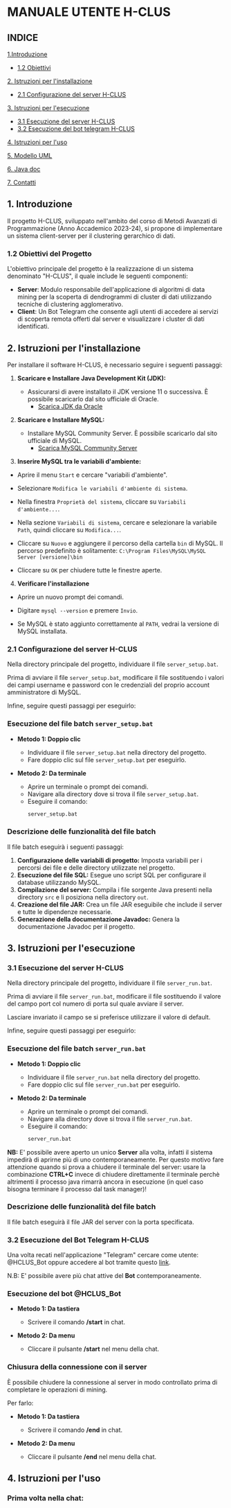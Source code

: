 # MANUALE UTENTE H-CLUS

## INDICE


[1.Introduzione](#1-introduzione)
- [1.2 Obiettivi](#12-obiettivi-del-progetto)

[2. Istruzioni per l'installazione](#2-istruzioni-per-linstallazione)
- [2.1 Configurazione del server H-CLUS](#21-configurazione-del-server-h-clus)

[3. Istruzioni per l'esecuzione](#3-istruzioni-per-lesecuzione)
- [3.1 Esecuzione del server H-CLUS](#31-esecuzione-del-server-h-clus)
- [3.2 Esecuzione del bot telegram H-CLUS](#32-esecuzione-del-bot-telegram-h-clus)

[4. Istruzioni per l'uso](#4-istruzioni-per-luso)

[5. Modello UML](#5-modello-uml)

[6. Java doc](#6-javadoc)

[7. Contatti](#7-contatti)


## **1. Introduzione**

Il progetto H-CLUS, sviluppato nell'ambito del corso di Metodi Avanzati di Programmazione (Anno Accademico 2023-24), si propone di implementare un sistema client-server per il clustering gerarchico di dati.

### 1.2 Obiettivi del Progetto

L'obiettivo principale del progetto è la realizzazione di un sistema denominato "H-CLUS", il quale include le seguenti componenti:
- **Server**: Modulo responsabile dell'applicazione di algoritmi di data mining per la scoperta di dendrogrammi di cluster di dati utilizzando tecniche di clustering agglomerativo.
- **Client**: Un Bot Telegram che consente agli utenti di accedere ai servizi di scoperta remota offerti dal server e visualizzare i cluster di dati identificati.

## **2. Istruzioni per l'installazione**

Per installare il software H-CLUS, è necessario seguire i seguenti passaggi:

1. **Scaricare e Installare Java Development Kit (JDK):**
   - Assicurarsi di avere installato il JDK versione 11 o successiva. È possibile scaricarlo dal sito ufficiale di Oracle.
     - [Scarica JDK da Oracle](https://www.oracle.com/java/technologies/javase-jdk11-downloads.html)

2. **Scaricare e Installare MySQL:**
   - Installare MySQL Community Server. È possibile scaricarlo dal sito ufficiale di MySQL.
     - [Scarica MySQL Community Server](https://dev.mysql.com/downloads/mysql/)

3. **Inserire MySQL tra le variabili d'ambiente:**
  - Aprire il menu `Start` e cercare "variabili d'ambiente".

  - Selezionare `Modifica le variabili d'ambiente di sistema`.

  - Nella finestra `Proprietà del sistema`, cliccare su `Variabili d'ambiente...`.

  - Nella sezione `Variabili di sistema`, cercare e selezionare la variabile `Path`, quindi cliccare su `Modifica...`.

  - Cliccare su `Nuovo` e aggiungere il percorso della cartella `bin` di MySQL. Il percorso predefinito è solitamente: `C:\Program Files\MySQL\MySQL Server [versione]\bin`

  - Cliccare su `OK` per chiudere tutte le finestre aperte.

4. **Verificare l'installazione**

  - Aprire un nuovo prompt dei comandi.

  - Digitare `mysql --version` e premere `Invio`.

  - Se MySQL è stato aggiunto correttamente al `PATH`, vedrai la versione di MySQL installata.


### **2.1 Configurazione del server H-CLUS**

Nella directory principale del progetto, individuare il file `server_setup.bat`. 

Prima di avviare il file `server_setup.bat`, modificare il file sostituendo i valori dei campi username e password con le credenziali del proprio account amministratore di MySQL.

Infine, seguire questi passaggi per eseguirlo:

### Esecuzione del file batch `server_setup.bat`

- **Metodo 1: Doppio clic**
  - Individuare il file `server_setup.bat` nella directory del progetto.
  - Fare doppio clic sul file `server_setup.bat` per eseguirlo.

- **Metodo 2: Da terminale**
  - Aprire un terminale o prompt dei comandi.
  - Navigare alla directory dove si trova il file `server_setup.bat`.
  - Eseguire il comando:
    ```sh
    server_setup.bat
    ```

### Descrizione delle funzionalità del file batch

Il file batch eseguirà i seguenti passaggi:

1. **Configurazione delle variabili di progetto:** Imposta variabili per i percorsi dei file e delle directory utilizzate nel progetto.
2. **Esecuzione del file SQL:** Esegue uno script SQL per configurare il database utilizzando MySQL.
3. **Compilazione del server:** Compila i file sorgente Java presenti nella directory `src` e li posiziona nella directory `out`.
4. **Creazione del file JAR:** Crea un file JAR eseguibile che include il server e tutte le dipendenze necessarie.
5. **Generazione della documentazione Javadoc:** Genera la documentazione Javadoc per il progetto.

## **3. Istruzioni per l'esecuzione**

### **3.1 Esecuzione del server H-CLUS**

Nella directory principale del progetto, individuare il file `server_run.bat`. 

Prima di avviare il file `server_run.bat`, modificare il file sostituendo il valore del campo port col numero di porta sul quale avviare il server.

Lasciare invariato il campo se si preferisce utilizzare il valore di default.

Infine, seguire questi passaggi per eseguirlo:
### Esecuzione del file batch `server_run.bat`

- **Metodo 1: Doppio clic**
  - Individuare il file `server_run.bat` nella directory del progetto.
  - Fare doppio clic sul file `server_run.bat` per eseguirlo.

- **Metodo 2: Da terminale**
  - Aprire un terminale o prompt dei comandi.
  - Navigare alla directory dove si trova il file `server_run.bat`.
  - Eseguire il comando:
    ```sh
    server_run.bat
    ```
**NB:** E' possibile avere aperto un unico **Server** alla volta, infatti il sistema impedirà di aprirne più di uno contemporaneamente. Per questo motivo fare attenzione quando si prova a chiudere il terminale del server: usare la combinazione __CTRL+C__ invece di chiudere direttamente il terminale perchè altrimenti il processo java rimarrà ancora in esecuzione (in quel caso bisogna terminare il processo dal task manager)! 

### Descrizione delle funzionalità del file batch

Il file batch eseguirà il file JAR del server con la porta specificata.

### **3.2 Esecuzione del Bot Telegram H-CLUS**

Una volta recati nell'applicazione "Telegram" cercare come utente: @HCLUS_Bot oppure accedere al bot tramite questo [link](https://t.me/HCLUS_Bot).

N.B: E' possibile avere più chat attive del **Bot** contemporaneamente.

### Esecuzione del bot @HCLUS_Bot

- **Metodo 1: Da tastiera**
    - Scrivere il comando **/start** in chat.

- **Metodo 2: Da menu**
    - Cliccare il pulsante **/start** nel menu della chat.

### Chiusura della connessione con il server
È possibile chiudere la connessione al server in modo controllato prima di completare le operazioni di mining. 

Per farlo:
- **Metodo 1: Da tastiera**
    - Scrivere il comando **/end** in chat.

- **Metodo 2: Da menu**
    - Cliccare il pulsante **/end** nel menu della chat.

## **4. Istruzioni per l'uso**

### Prima volta nella chat:
<p style="text-align: center;width: 500px; height: 500px;">
    <img src="./assets/Avvio.jpeg" alt="">
</p>

---

### Schermata di avvio del bot:

<p style="text-align: center;width: 500px; height: 600px;">
    <img src="./assets/Start.jpeg" alt="">
</p>

---

### Inserimento di testo o comandi prima di instaurare una connessione

<p style="text-align: center;width: 500px; height: 600px;">
    <img src="./assets/testoprimastart.jpg" alt="">
</p>

---
### Inserimento di un nome di tabella non valido

<p style="text-align: center;width: 500px;">
    <img src="./assets/Tabella inesistente.jpeg" alt="">
</p>
Il programma ci dirà che la tabella non è stata trovata e ci dara la possibilità di inserire un'altro nome.

---
### ### Inserimento di un nome di tabella valido

<p style="text-align: center; width: 500px;">
    <img src="./assets/Inserimento tabella.jpeg" alt="">
</p>

---
### Inserimento di una scelta diversa da 1 o 2

<p style="text-align: center; width: 500px;">
    <img src="./assets/Scelta diversa.jpeg" alt="">
</p>

---
### Scelta 1

Se inseriamo 1 avremo scelto il caricamento del dendrogramma da file: 

<p style="text-align: center; width: 500px;">
    <img src="./assets/Scelta 1.jpeg" alt="">
</p>

---
### Inserimento del nome di un file che non esiste

<p style="text-align: center; width: 500px;">
    <img src="./assets/File error.jpeg" alt="">
</p>

---
### Inserimento del nome di un file senza estensione
<p style="text-align: center;width: 500px;">
    <img src="./assets/File noes.jpeg" alt="">
</p>

---
### Inserimento del nome di un file valido

<p style="text-align: center;width: 500px; height: 500px;">
    <img src="./assets/File corretto.jpeg" alt="">
</p>

---
### Scelta 2
Se inseriamo 2 avremo scelto l'opzione apprendi dendrogramma dal database:

<p style="text-align: center; width: 500px;">
    <img src="./assets/Scelta 2.jpeg" alt="">
</p>

---
### Inserimento di una profondità non valida

<p style="text-align: center; width: 500px;">
    <img src="./assets/prof errata.jpeg" alt="">
</p>

---
### Se inseriamo una profondità corretta (da 1 a 5)

<p style="text-align: center; width: 500px;">
    <img src="./assets/prof corretta.jpeg" alt="">
</p>


---
### Inserimento distanza non valida

<p style="text-align: center; width: 500px;">
    <img src="./assets/Distanza errata.jpeg" alt="">
</p>

---
### Inserimento distanza valida 1
Se inseriamo una scelta corretta (1 o 2):

<p style="text-align: center; width: 500px; height: 500px;">
    <img src="./assets/Scelta 1d.jpeg" alt="">
</p>

---
### Inserimento del nome di un file valido

<p style="text-align: center; width: 500px;">
    <img src="./assets/Nome archivios.jpeg" alt="">
</p>

---
### Inserimento distanza valida 2
Se inseriamo una scelta corretta (1 o 2):

<p style="text-align: center; width: 500px; height: 500px;">
    <img src="./assets/Scelta 2d.jpeg" alt="">
</p>

---
### Inserimento del nome di un file valido

<p style="text-align: center; width: 500px;">
    <img src="./assets/Nome archivio.jpeg" alt="">
</p>

---

### Inserimento del nome del file senza estensione

<p style="text-align: center; width: 500px;">
    <img src="./assets/Nome ersa.jpeg" alt="">
</p>

---

### Chiusura del programma:

<p style="text-align: center; width: 500px;">
    <img src="./assets/End.jpeg" alt="">
</p>

---

## **5. Modello UML**

### UML BOT TELEGRAM
<p style="text-align: center;">
    <img src="./assets/Bot uml.png" alt="">
</p>

### UML SERVER COMPLETO
<p style="text-align: center;">
    <img src="./assets/Server Completo uml.png" alt="">
</p>

### UML PACKAGE SERVER
<p style="text-align: center;">
    <img src="./assets/Server package uml.png" alt="">
</p>

### UML PACKAGE CLUSTERING
<p style="text-align: center;">
    <img src="./assets/clustering package uml.png" alt="">
</p>

### UML PACKAGE DISTANCE
<p style="text-align: center;">
    <img src="./assets/Distance package uml.png" alt="">
</p>

### UML PACKAGE DATA
<p style="text-align: center;">
    <img src="./assets/Data package uml.png" alt="">
</p>

### UML PACKAGE DATABASE 
<p style="text-align: center;">
    <img src="./assets/Database package uml.png" alt="">
</p>

---
## **6. JavaDoc**

Per accedere alla documentazione JavaDoc del progetto, fare clic sui link sottostanti:

- [JavaDoc del Server](./Server/server_javadoc/index.html)


## **7. Contatti**

Per ulteriori informazioni, contattare:

- **Ferrara Marco**: m.ferrara62@studenti.uniba.it;
- **Appice Lorenzo**: l.appice@studenti.uniba.it;
- **De giglio Pietro**: p.degiglio5@studenti.uniba.it;

